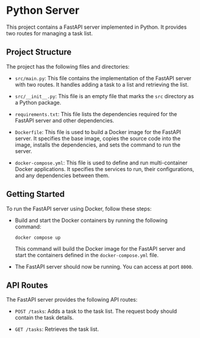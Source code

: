 # Python Server

This project contains a FastAPI server implemented in Python. It provides two routes for managing a task list.

## Project Structure

The project has the following files and directories:

- `src/main.py`: This file contains the implementation of the FastAPI server with two routes. It handles adding a task to a list and retrieving the list.

- `src/__init__.py`: This file is an empty file that marks the `src` directory as a Python package.

- `requirements.txt`: This file lists the dependencies required for the FastAPI server and other dependencies.

- `Dockerfile`: This file is used to build a Docker image for the FastAPI server. It specifies the base image, copies the source code into the image, installs the dependencies, and sets the command to run the server.

- `docker-compose.yml`: This file is used to define and run multi-container Docker applications. It specifies the services to run, their configurations, and any dependencies between them.

## Getting Started

To run the FastAPI server using Docker, follow these steps:

- Build and start the Docker containers by running the following command:

  ```shell
  docker compose up
  ```

  This command will build the Docker image for the FastAPI server and start the containers defined in the `docker-compose.yml` file.

- The FastAPI server should now be running. You can access at port `8000`.

## API Routes

The FastAPI server provides the following API routes:

- `POST /tasks`: Adds a task to the task list. The request body should contain the task details.

- `GET /tasks`: Retrieves the task list.
